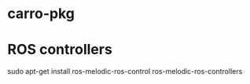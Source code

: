 # carro-pkg

# ROS controllers
sudo apt-get install ros-melodic-ros-control ros-melodic-ros-controllers
